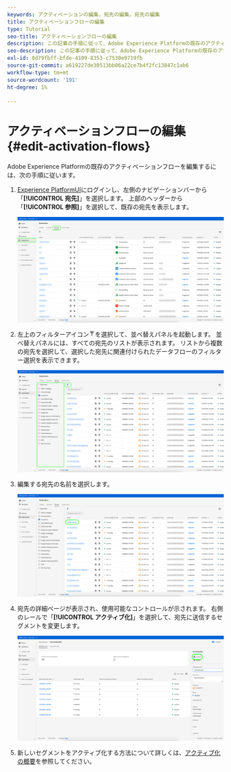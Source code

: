 ```yaml
---
keywords: アクティベーションの編集，宛先の編集，宛先の編集
title: アクティベーションフローの編集
type: Tutorial
seo-title: アクティベーションフローの編集
description: この記事の手順に従って、Adobe Experience Platformの既存のアクティベーションフローを編集します。
seo-description: この記事の手順に従って、Adobe Experience Platformの既存のアクティベーションフローを編集します。
exl-id: 0d79fbff-bfde-4109-8353-c7530e9719fb
source-git-commit: a619227de30513bb06a22ce7b4f2fc13847c1ab6
workflow-type: tm+mt
source-wordcount: '191'
ht-degree: 1%

---
```


# アクティベーションフローの編集 {#edit-activation-flows}

Adobe Experience Platformの既存のアクティベーションフローを編集するには、次の手順に従います。

1. [Experience PlatformUI](https://platform.adobe.com/)にログインし、左側のナビゲーションバーから「**[!UICONTROL 宛先]**」を選択します。 上部のヘッダーから「**[!UICONTROL 参照]**」を選択して、既存の宛先を表示します。

   ![宛先の参照](../assets/ui/edit-activation/browse-destinations.png)

2. 左上のフィルターアイコン![フィルターアイコン](../assets/ui/edit-activation/filter.png)を選択して、並べ替えパネルを起動します。 並べ替えパネルには、すべての宛先のリストが表示されます。 リストから複数の宛先を選択して、選択した宛先に関連付けられたデータフローのフィルター選択を表示できます。

   ![宛先のフィルター](../assets/ui/edit-activation/filter-destinations.png)

3. 編集する宛先の名前を選択します。

   ![宛先の選択](../assets/ui/edit-activation/destination-select.png)

4. 宛先の詳細ページが表示され、使用可能なコントロールが示されます。 右側のレールで「**[!UICONTROL アクティブ化]**」を選択して、宛先に送信するセグメントを変更します。

   ![宛先の詳細](../assets/ui/edit-activation/destination-details.png)

5. 新しいセグメントをアクティブ化する方法について詳しくは、[アクティブ化の概要](activation-overview.md)を参照してください。
